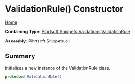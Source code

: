# ValidationRule\(\) Constructor

[Home](../../../../../README.md)

**Containing Type**: [Pihrtsoft.Snippets.Validations](../../README.md)\.[ValidationRule](../README.md)

**Assembly**: Pihrtsoft\.Snippets\.dll

## Summary

Initializes a new instance of the [ValidationRule](../README.md) class\.

```csharp
protected ValidationRule()
```

